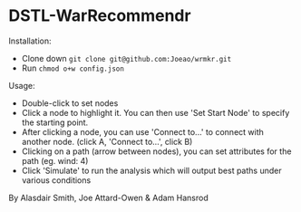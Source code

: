 DSTL-WarRecommendr
============

Installation: 

* Clone down `git clone git@github.com:Joeao/wrmkr.git`
* Run `chmod o+w config.json`

Usage:

* Double-click to set nodes
* Click a node to highlight it. You can then use 'Set Start Node' to specify the starting point.
* After clicking a node, you can use 'Connect to...' to connect with another node. (click A, 'Connect to...', click B)
* Clicking on a path (arrow between nodes), you can set attributes for the path (eg. wind: 4)
* Click 'Simulate' to run the analysis which will output best paths under various conditions

By Alasdair Smith, Joe Attard-Owen & Adam Hansrod
